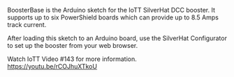 BoosterBase is the Arduino sketch for the IoTT SilverHat DCC booster.
It supports up to six PowerShield boards which can provide up to 8.5 Amps track current.

After loading this sketch to an Arduino board, use the SilverHat Configurator to set up the booster from your web browser.

Watch IoTT Video #143 for more information. https://youtu.be/rCOJhuXTkoU
